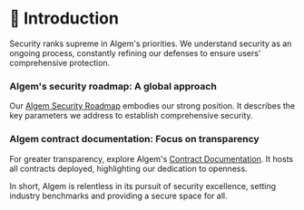 # 🚶 Introduction

Security ranks supreme in Algem's priorities. We understand security as an ongoing process, constantly refining our defenses to ensure users' comprehensive protection.

### Algem's security roadmap: A global approach

Our [Algem Security Roadmap](https://kiwi-professor-a36.notion.site/Algem-Security-Roadmap-52ccab54b5554383ac10fbb601527ee9) embodies our strong position. It describes the key parameters we address to establish comprehensive security.&#x20;

### Algem contract documentation: Focus on transparency

For greater transparency, explore Algem's [Contract Documentation](https://docs.algem.io/development/contracts). It hosts all contracts deployed, highlighting our dedication to openness.

In short, Algem is relentless in its pursuit of security excellence, setting industry benchmarks and providing a secure space for all.
